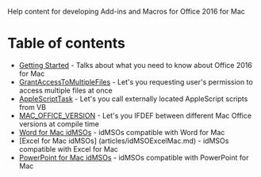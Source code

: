 Help content for developing Add-ins and Macros for Office 2016 for Mac
<!--This is the start of the TOC-->
# Table of contents
- [Getting Started](articles/Introduction.md) - Talks about what you need to know about Office 2016 for Mac
- [GrantAccessToMultipleFiles](articles/GrantAccessToMultipleFiles.md) - Let's you requesting user's permission to access multiple files at once
- [AppleScriptTask](articles/AppleScriptTask.md) - Let's you call externally located AppleScript scripts from VB
- [MAC_OFFICE_VERSION](articles/MacOfficeVersion.md) - Let's you IFDEF between different Mac Office versions at compile time
- [Word for Mac idMSOs](articles/idMSOWordMac.md) - idMSOs compatible with Word for Mac
- [Excel for Mac idMSOs] (articles/idMSOExcelMac.md) - idMSOs compatible with Excel for Mac
- [PowerPoint for Mac idMSOs](articles/idMSOPowerPointMac.md) - idMSOs compatible with PowerPoint for Mac
